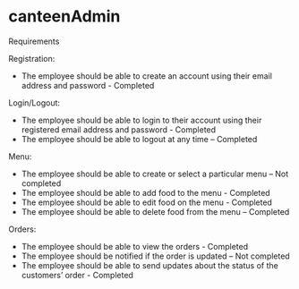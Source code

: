 # canteenAdmin

Requirements

Registration:
-	The employee should be able to create an account using their email address and password - Completed

Login/Logout:
-	The employee should be able to login to their account using their registered email address and password - Completed
-	The employee should be able to logout at any time – Completed

Menu:
-	The employee should be able to create or select a particular menu – Not completed
-	The employee should be able to add food to the menu - Completed
-	The employee should be able to edit food on the menu - Completed
-	The employee should be able to delete food from the menu – Completed

Orders:
-	The employee should be able to view the orders - Completed
-	The employee should be notified if the order is updated – Not completed
-	The employee should be able to send updates about the status of the customers’ order - Completed

